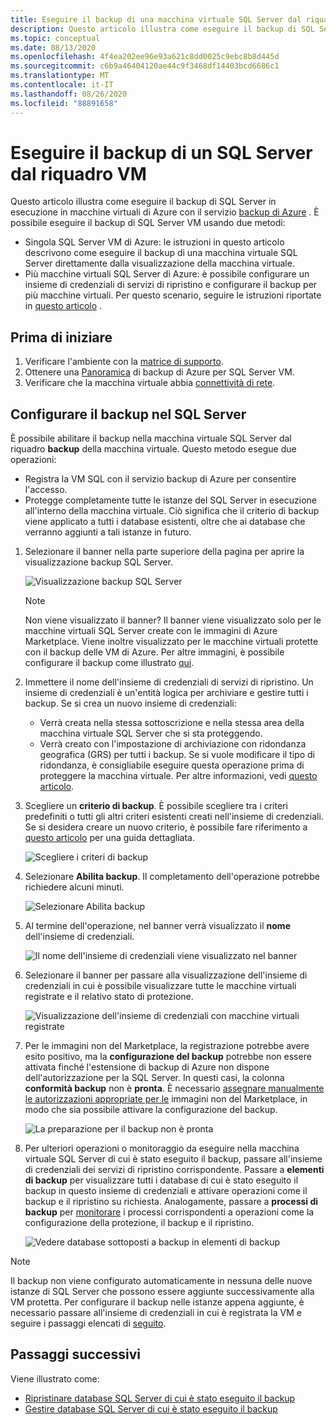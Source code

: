 ```yaml
---
title: Eseguire il backup di una macchina virtuale SQL Server dal riquadro VM
description: Questo articolo illustra come eseguire il backup di SQL Server database in macchine virtuali di Azure dal riquadro VM.
ms.topic: conceptual
ms.date: 08/13/2020
ms.openlocfilehash: 4f4ea202ee96e93a621c8dd0025c9ebc8b8d445d
ms.sourcegitcommit: c6b9a46404120ae44c9f3468df14403bcd6686c1
ms.translationtype: MT
ms.contentlocale: it-IT
ms.lasthandoff: 08/26/2020
ms.locfileid: "88891658"
---
```

# <a name="back-up-a-sql-server-from-the-vm-pane"></a>Eseguire il backup di un SQL Server dal riquadro VM

Questo articolo illustra come eseguire il backup di SQL Server in esecuzione in macchine virtuali di Azure con il servizio [backup di Azure](backup-overview.md) . È possibile eseguire il backup di SQL Server VM usando due metodi:

- Singola SQL Server VM di Azure: le istruzioni in questo articolo descrivono come eseguire il backup di una macchina virtuale SQL Server direttamente dalla visualizzazione della macchina virtuale.
- Più macchine virtuali SQL Server di Azure: è possibile configurare un insieme di credenziali di servizi di ripristino e configurare il backup per più macchine virtuali. Per questo scenario, seguire le istruzioni riportate in [questo articolo](backup-sql-server-database-azure-vms.md) .

## <a name="before-you-start"></a>Prima di iniziare

1. Verificare l'ambiente con la [matrice di supporto](sql-support-matrix.md).
2. Ottenere una [Panoramica](backup-azure-sql-database.md) di backup di Azure per SQL Server VM.
3. Verificare che la macchina virtuale abbia [connettività di rete](backup-sql-server-database-azure-vms.md#establish-network-connectivity).

## <a name="configure-backup-on-the-sql-server"></a>Configurare il backup nel SQL Server

È possibile abilitare il backup nella macchina virtuale SQL Server dal riquadro **backup** della macchina virtuale. Questo metodo esegue due operazioni:

- Registra la VM SQL con il servizio backup di Azure per consentire l'accesso.
- Protegge completamente tutte le istanze del SQL Server in esecuzione all'interno della macchina virtuale. Ciò significa che il criterio di backup viene applicato a tutti i database esistenti, oltre che ai database che verranno aggiunti a tali istanze in futuro.

1. Selezionare il banner nella parte superiore della pagina per aprire la visualizzazione backup SQL Server.

    ![Visualizzazione backup SQL Server](./media/backup-sql-server-vm-from-vm-pane/sql-server-backup-view.png)

    >[!NOTE]
    >Non viene visualizzato il banner? Il banner viene visualizzato solo per le macchine virtuali SQL Server create con le immagini di Azure Marketplace. Viene inoltre visualizzato per le macchine virtuali protette con il backup delle VM di Azure. Per altre immagini, è possibile configurare il backup come illustrato [qui](backup-sql-server-database-azure-vms.md).

2. Immettere il nome dell'insieme di credenziali di servizi di ripristino. Un insieme di credenziali è un'entità logica per archiviare e gestire tutti i backup. Se si crea un nuovo insieme di credenziali:

    - Verrà creata nella stessa sottoscrizione e nella stessa area della macchina virtuale SQL Server che si sta proteggendo.
    - Verrà creato con l'impostazione di archiviazione con ridondanza geografica (GRS) per tutti i backup. Se si vuole modificare il tipo di ridondanza, è consigliabile eseguire questa operazione prima di proteggere la macchina virtuale. Per altre informazioni, vedi [questo articolo](backup-create-rs-vault.md#set-storage-redundancy).

3. Scegliere un **criterio di backup**. È possibile scegliere tra i criteri predefiniti o tutti gli altri criteri esistenti creati nell'insieme di credenziali. Se si desidera creare un nuovo criterio, è possibile fare riferimento a [questo articolo](backup-sql-server-database-azure-vms.md#create-a-backup-policy) per una guida dettagliata.

    ![Scegliere i criteri di backup](./media/backup-sql-server-vm-from-vm-pane/backup-policy.png)

4. Selezionare **Abilita backup**. Il completamento dell'operazione potrebbe richiedere alcuni minuti.

    ![Selezionare Abilita backup](./media/backup-sql-server-vm-from-vm-pane/enable-backup.png)

5. Al termine dell'operazione, nel banner verrà visualizzato il **nome** dell'insieme di credenziali.

    ![Il nome dell'insieme di credenziali viene visualizzato nel banner](./media/backup-sql-server-vm-from-vm-pane/vault-name.png)

6. Selezionare il banner per passare alla visualizzazione dell'insieme di credenziali in cui è possibile visualizzare tutte le macchine virtuali registrate e il relativo stato di protezione.

    ![Visualizzazione dell'insieme di credenziali con macchine virtuali registrate](./media/backup-sql-server-vm-from-vm-pane/vault-view.png)

7. Per le immagini non del Marketplace, la registrazione potrebbe avere esito positivo, ma la **configurazione del backup** potrebbe non essere attivata finché l'estensione di backup di Azure non dispone dell'autorizzazione per la SQL Server. In questi casi, la colonna **conformità backup** non è **pronta**. È necessario [assegnare manualmente le autorizzazioni appropriate per le](backup-azure-sql-database.md#set-vm-permissions) immagini non del Marketplace, in modo che sia possibile attivare la configurazione del backup.

    ![La preparazione per il backup non è pronta](./media/backup-sql-server-vm-from-vm-pane/backup-readiness-not-ready.png)

8. Per ulteriori operazioni o monitoraggio da eseguire nella macchina virtuale SQL Server di cui è stato eseguito il backup, passare all'insieme di credenziali dei servizi di ripristino corrispondente. Passare a **elementi di backup** per visualizzare tutti i database di cui è stato eseguito il backup in questo insieme di credenziali e attivare operazioni come il backup e il ripristino su richiesta. Analogamente, passare a **processi di backup** per [monitorare](manage-monitor-sql-database-backup.md) i processi corrispondenti a operazioni come la configurazione della protezione, il backup e il ripristino.

    ![Vedere database sottoposti a backup in elementi di backup](./media/backup-sql-server-vm-from-vm-pane/backup-items.png)

>[!NOTE]
>Il backup non viene configurato automaticamente in nessuna delle nuove istanze di SQL Server che possono essere aggiunte successivamente alla VM protetta. Per configurare il backup nelle istanze appena aggiunte, è necessario passare all'insieme di credenziali in cui è registrata la VM e seguire i passaggi elencati di [seguito](backup-sql-server-database-azure-vms.md).

## <a name="next-steps"></a>Passaggi successivi

Viene illustrato come:

- [Ripristinare database SQL Server di cui è stato eseguito il backup](restore-sql-database-azure-vm.md)
- [Gestire database SQL Server di cui è stato eseguito il backup](manage-monitor-sql-database-backup.md)
